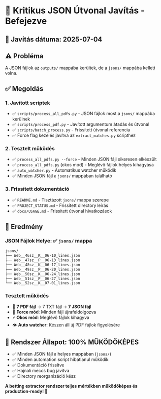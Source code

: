 # 🎯 Kritikus JSON Útvonal Javítás - Befejezve

## 📅 Javítás dátuma: 2025-07-04

## ⚠️ Probléma

A JSON fájlok az `outputs/` mappába kerültek, de a `jsons/` mappába kellett volna.

## ✅ Megoldás

### 1. **Javított scriptek**

- ✅ `scripts/process_all_pdfs.py` - JSON fájlok most a `jsons/` mappába kerülnek
- ✅ `scripts/process_pdf.py` - Javított argumentum átadás és útvonal
- ✅ `scripts/batch_process.py` - Frissített útvonal referencia
- ✅ Force flag kezelés javítva az `extract_matches.py` scripthez

### 2. **Tesztelt működés**

- ✅ `process_all_pdfs.py --force` - Minden JSON fájl sikeresen elkészült
- ✅ `process_all_pdfs.py` (okos mód) - Meglévő fájlok helyes kihagyása
- ✅ `auto_watcher.py` - Automatikus watcher működik
- ✅ Minden JSON fájl a `jsons/` mappában található

### 3. **Frissített dokumentáció**

- ✅ `README.md` - Tisztázott `jsons/` mappa szerepe
- ✅ `PROJECT_STATUS.md` - Frissített directory leírás
- ✅ `docs/USAGE.md` - Frissített útvonal hivatkozások

## 🎯 Eredmény

### JSON Fájlok Helye: ✅ `jsons/` mappa

```bash
jsons/
├── Web__46sz__K__06-10_lines.json
├── Web__47sz__P__06-13_lines.json
├── Web__48sz__K__06-17_lines.json
├── Web__49sz__P__06-20_lines.json
├── Web__50sz__K__06-24_lines.json
├── Web__51sz__P__06-27_lines.json
└── Web__52sz__K__07-01_lines.json
```

### Tesztelt működés

- 📄 **7 PDF fájl** → 7 TXT fájl → **7 JSON fájl**
- 🔄 **Force mód**: Minden fájl újrafeldolgozva
- ⚡ **Okos mód**: Meglévő fájlok kihagyva
- 👁️ **Auto watcher**: Készen áll új PDF fájlok figyelésére

## 🚀 Rendszer Állapot: **100% MŰKÖDŐKÉPES**

- ✅ Minden JSON fájl a helyes mappában (`jsons/`)
- ✅ Minden automation script hibátlanul működik
- ✅ Dokumentáció frissítve
- ✅ Hajnali meccs bug javítva
- ✅ Directory reorganizáció kész

**A betting extractor rendszer teljes mértékben működőképes és production-ready! 🎉**
